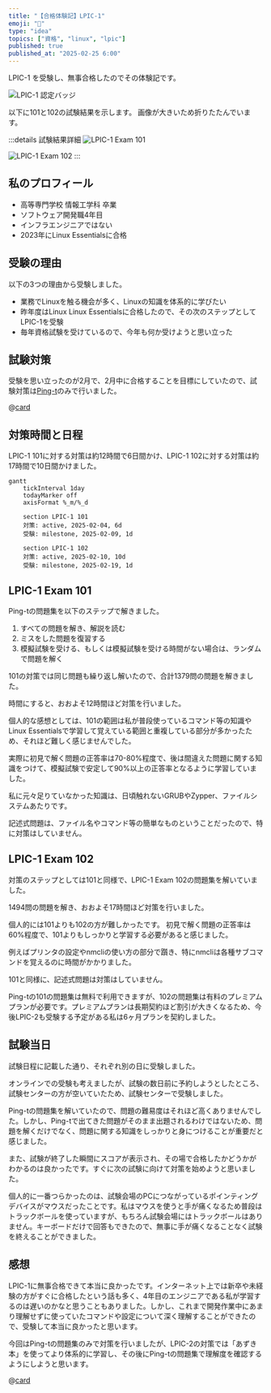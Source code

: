 ```yaml
---
title: "【合格体験記】LPIC-1"
emoji: "📝"
type: "idea"
topics: ["資格", "linux", "lpic"]
published: true
published_at: "2025-02-25 6:00"
---
```


LPIC-1 を受験し、無事合格したのでその体験記です。

![LPIC-1 認定バッジ](/images/lpic1-passing-experience/lpic-1-certification.4.png)

以下に101と102の試験結果を示します。
画像が大きいため折りたたんでいます。

:::details 試験結果詳細
![LPIC-1 Exam 101](/images/lpic1-passing-experience/lpic-101-exam-details.png)

![LPIC-1 Exam 102](/images/lpic1-passing-experience/lpic-102-exam-details.png)
:::

## 私のプロフィール

- 高等専門学校 情報工学科 卒業
- ソフトウェア開発職4年目
- インフラエンジニアではない
- 2023年にLinux Essentialsに合格

## 受験の理由

以下の3つの理由から受験しました。

- 業務でLinuxを触る機会が多く、Linuxの知識を体系的に学びたい
- 昨年度はLinux Linux Essentialsに合格したので、その次のステップとしてLPIC-1を受験
- 毎年資格試験を受けているので、今年も何か受けようと思い立った

## 試験対策

受験を思い立ったのが2月で、2月中に合格することを目標にしていたので、試験対策は[Ping-t](https://mondai.ping-t.com)のみで行いました。

@[card](https://mondai.ping-t.com)

## 対策時間と日程

LPIC-1 101に対する対策は約12時間で6日間かけ、LPIC-1 102に対する対策は約17時間で10日間かけました。

```mermaid
gantt
    tickInterval 1day
    todayMarker off
    axisFormat %_m/%_d

    section LPIC-1 101
    対策: active, 2025-02-04, 6d
    受験: milestone, 2025-02-09, 1d

    section LPIC-1 102
    対策: active, 2025-02-10, 10d
    受験: milestone, 2025-02-19, 1d
```

## LPIC-1 Exam 101

Ping-tの問題集を以下のステップで解きました。

1. すべての問題を解き、解説を読む
2. ミスをした問題を復習する
3. 模擬試験を受ける、もしくは模擬試験を受ける時間がない場合は、ランダムで問題を解く

101の対策では同じ問題も繰り返し解いたので、合計1379問の問題を解きました。

時間にすると、おおよそ12時間ほど対策を行いました。

個人的な感想としては、101の範囲は私が普段使っているコマンド等の知識やLinux Essentialsで学習して覚えている範囲と重複している部分が多かったため、それほど難しく感じませんでした。

実際に初見で解く問題の正答率は70-80%程度で、後は間違えた問題に関する知識をつけて、模擬試験で安定して90%以上の正答率となるように学習していました。

私に元々足りていなかった知識は、日頃触れないGRUBやZypper、ファイルシステムあたりです。

記述式問題は、ファイル名やコマンド等の簡単なものということだったので、特に対策はしていません。

## LPIC-1 Exam 102

対策のステップとしては101と同様で、LPIC-1 Exam 102の問題集を解いていました。

1494問の問題を解き、おおよそ17時間ほど対策を行いました。

個人的には101よりも102の方が難しかったです。
初見で解く問題の正答率は60%程度で、101よりもしっかりと学習する必要があると感じました。

例えばプリンタの設定やnmcliの使い方の部分で躓き、特にnmcliは各種サブコマンドを覚えるのに時間がかかりました。

101と同様に、記述式問題は対策はしていません。

Ping-tの101の問題集は無料で利用できますが、102の問題集は有料のプレミアムプランが必要です。プレミアムプランは長期契約ほど割引が大きくなるため、今後LPIC-2も受験する予定がある私は6ヶ月プランを契約しました。

## 試験当日

試験日程に記載した通り、それぞれ別の日に受験しました。

オンラインでの受験も考えましたが、試験の数日前に予約しようとしたところ、試験センターの方が空いていたため、試験センターで受験しました。

Ping-tの問題集を解いていたので、問題の難易度はそれほど高くありませんでした。しかし、Ping-tで出てきた問題がそのまま出題されるわけではないため、問題を解くだけでなく、問題に関する知識をしっかりと身につけることが重要だと感じました。

また、試験が終了した瞬間にスコアが表示され、その場で合格したかどうかがわかるのは良かったです。すぐに次の試験に向けて対策を始めようと思いました。

個人的に一番つらかったのは、試験会場のPCにつながっているポインティングデバイスがマウスだったことです。私はマウスを使うと手が痛くなるため普段はトラックボールを使っていますが、もちろん試験会場にはトラックボールはありません。キーボードだけで回答もできたので、無事に手が痛くなることなく試験を終えることができました。

## 感想

LPIC-1に無事合格できて本当に良かったです。インターネット上では新卒や未経験の方がすぐに合格したという話も多く、4年目のエンジニアである私が学習するのは遅いのかなと思うこともありました。しかし、これまで開発作業中にあまり理解せずに使っていたコマンドや設定について深く理解することができたので、受験して本当に良かったと思います。

今回はPing-tの問題集のみで対策を行いましたが、LPIC-2の対策では「あずき本」を使ってより体系的に学習し、その後にPing-tの問題集で理解度を確認するようにしようと思います。

@[card](https://www.shoeisha.co.jp/book/detail/9784798151250)
